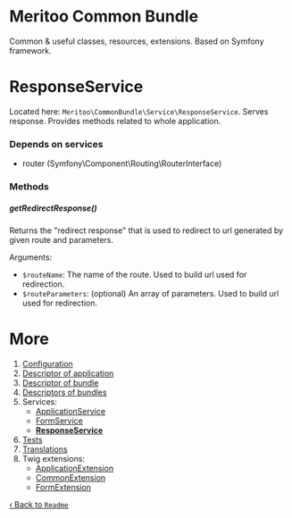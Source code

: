 # Meritoo Common Bundle

Common & useful classes, resources, extensions. Based on Symfony framework.

# ResponseService

Located here: `Meritoo\CommonBundle\Service\ResponseService`. Serves response. Provides methods related to whole application.

### Depends on services

- router (Symfony\Component\Routing\RouterInterface)

### Methods

##### getRedirectResponse()

Returns the "redirect response" that is used to redirect to url generated by given route and parameters.

Arguments:

- `$routeName`: The name of the route. Used to build url used for redirection.
- `$routeParameters`: (optional) An array of parameters. Used to build url used for redirection.

# More

1. [Configuration](../Configuration.md)
2. [Descriptor of application](../Descriptor-of-application.md)
3. [Descriptor of bundle](../Descriptor-of-bundle.md)
4. [Descriptors of bundles](../Descriptors-of-bundles.md)
5. Services:
	- [ApplicationService](ApplicationService.md)
	- [FormService](FormService.md)
	- [**ResponseService**](ResponseService.md)
6. [Tests](../Tests.md)
7. [Translations](../Translations.md)
8. Twig extensions:
	- [ApplicationExtension](../Twig-Extensions/ApplicationExtension.md)
	- [CommonExtension](../Twig-Extensions/CommonExtension.md)
	- [FormExtension](../Twig-Extensions/FormExtension.md)

[&lsaquo; Back to `Readme`](../../README.md)
